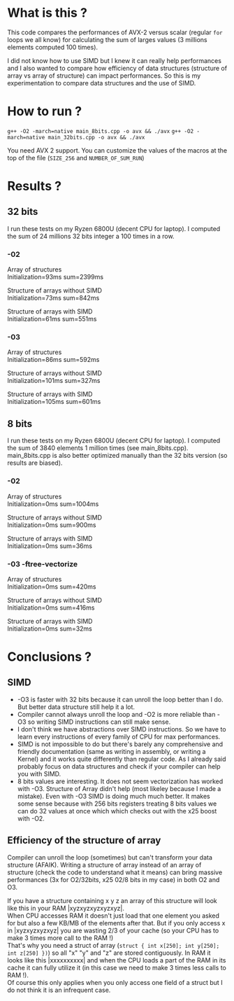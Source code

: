 # What is this ?
This code compares the performances of AVX-2 versus scalar (regular `for` loops we all know) for calculating the sum of larges values (3 millions elements computed 100 times).

I did not know how to use SIMD but I knew it can really help performances and I also wanted to compare how efficiency of data structures (structure of array vs array of structure) can impact performances. So this is my experimentation to compare data structures and the use of SIMD.

# How to run ?
`g++ -O2 -march=native main_8bits.cpp -o avx && ./avx`
`g++ -O2 -march=native main_32bits.cpp -o avx && ./avx`

You need AVX 2 support. You can customize the values of the macros at the top of the file (`SIZE_256` and `NUMBER_OF_SUM_RUN`)

# Results ?

## 32 bits
I run these tests on my Ryzen 6800U (decent CPU for laptop). I computed the sum of 24 millions 32 bits integer a 100 times in a row.

### -02
Array of structures \
Initialization=93ms sum=2399ms

Structure of arrays without SIMD \
Initialization=73ms sum=842ms

Structure of arrays with SIMD \
Initialization=61ms sum=551ms

### -03
Array of structures \
Initialization=86ms sum=592ms

Structure of arrays without SIMD \
Initialization=101ms sum=327ms

Structure of arrays with SIMD \
Initialization=105ms sum=601ms

## 8 bits
I run these tests on my Ryzen 6800U (decent CPU for laptop). I computed the sum of 3840 elements 1 million times (see main\_8bits.cpp). main\_8bits.cpp is also better optimized manually than the 32 bits version (so results are biased).

### -02
Array of structures \
Initialization=0ms sum=1004ms

Structure of arrays without SIMD \
Initialization=0ms sum=900ms

Structure of arrays with SIMD \
Initialization=0ms sum=36ms

### -03 -ftree-vectorize
Array of structures \
Initialization=0ms sum=420ms

Structure of arrays without SIMD \
Initialization=0ms sum=416ms

Structure of arrays with SIMD \
Initialization=0ms sum=32ms

# Conclusions ?

## SIMD
- -O3 is faster with 32 bits because it can unroll the loop better than I do. But better data structure still help it a lot.
- Compiler cannot always unroll the loop and -O2 is more reliable than -O3 so writing SIMD instructions can still make sense.
- I don't think we have abstractions over SIMD instructions. So we have to learn every instructions of every family of CPU for max performances.
- SIMD is not impossible to do but there's barely any comprehensive and friendly documentation (same as writing in assembly, or writing a Kernel) and it works quite differently than regular code. As I already said probably focus on data structures and check if your compiler can help you with SIMD.
- 8 bits values are interesting. It does not seem vectorization has worked with -O3. Structure of Array didn't help (most likeley because I made a mistake). Even with -O3 SIMD is doing much much better. It makes some sense because with 256 bits registers treating 8 bits values we can do 32 values at once which which checks out with the x25 boost with -O2.

## Efficiency of the structure of array
 Compiler can unroll the loop (sometimes) but can't transform your data structure (AFAIK). Writing a structure of array instead of an array of structure (check the code to understand what it means) can bring massive performances (3x for O2/32bits, x25 02/8 bits in my case) in both O2 and O3.

If you have a structure containing x y z an array of this structure will look like this in your RAM |xyzxyzxyzxyzxyz|. \
When CPU accesses RAM it doesn't just load that one element you asked for but also a few KB/MB of the elements after that. But if you only access x in |xyzxyzxyzxyz| you are wasting 2/3 of your cache (so your CPU has to make 3 times more call to the RAM !) \
That's why you need a struct of array (`struct { int x[250]; int y[250]; int z[250] })`) so all "x" "y" and "z" are stored contiguously. In RAM it looks like this |xxxxxxxxxx| and when the CPU loads a part of the RAM in its cache it can fully utilize it (in this case we need to make 3 times less calls to RAM !). \
Of course this only applies when you only access one field of a struct but I do not think it is an infrequent case.
